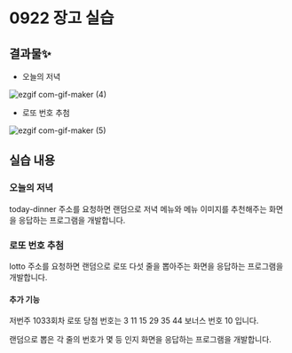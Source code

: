 # 0922 장고 실습
## 결과물✨
- 오늘의 저녁

![ezgif com-gif-maker (4)](https://user-images.githubusercontent.com/74820869/193033386-ace8c00b-3994-42d3-9507-0a23a2c3d3cf.gif)

- 로또 번호 추첨

![ezgif com-gif-maker (5)](https://user-images.githubusercontent.com/74820869/193033643-19c917ab-b405-44ca-9bba-dee8e0423f87.gif)

## 실습 내용
### 오늘의 저녁

today-dinner 주소를 요청하면 랜덤으로 저녁 메뉴와 메뉴 이미지를 추천해주는 화면을 응답하는 프로그램을 개발합니다.

### 로또 번호 추첨

lotto 주소를 요청하면 랜덤으로 로또 다섯 줄을 뽑아주는 화면을 응답하는 프로그램을 개발합니다.

#### 추가 기능

저번주 1033회차 로또 당첨 번호는 3 11 15 29 35 44 보너스 번호 10 입니다. 

랜덤으로 뽑은 각 줄의 번호가 몇 등 인지 화면을 응답하는 프로그램을 개발합니다.